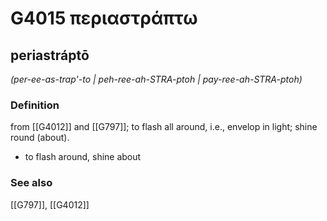 # G4015 περιαστράπτω

## periastráptō

_(per-ee-as-trap'-to | peh-ree-ah-STRA-ptoh | pay-ree-ah-STRA-ptoh)_

### Definition

from [[G4012]] and [[G797]]; to flash all around, i.e., envelop in light; shine round (about).

- to flash around, shine about

### See also

[[G797]], [[G4012]]

